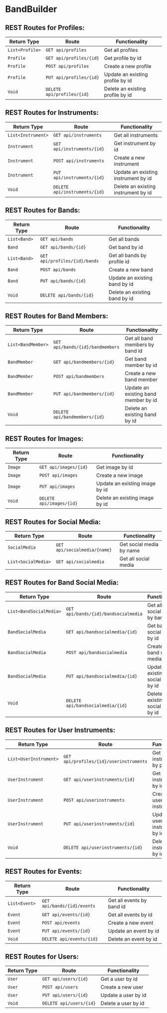# BandBuilder

## REST Routes for Profiles:

| Return Type      | Route                     | Functionality                      |
|------------------|---------------------------|------------------------------------|
| `List<Profile>`  |`GET api/profiles`        | Get all profiles                   |
| `Profile`        |`GET api/profiles/{id}`    | Get profile by id                  |
| `Profile`        |`POST api/profiles`       | Create a new profile               |
| `Profile`        |`PUT api/profiles/{id}`    | Update an existing profile by id   |
| `Void`           |`DELETE api/profiles/{id}` | Delete an existing profile by id   |

## REST Routes for Instruments:

| Return Type         | Route                        | Functionality                        |
|---------------------|------------------------------|--------------------------------------|
| `List<Instrument>`  |`GET api/instruments`        | Get all instruments                  |
| `Instrument`        |`GET api/instruments/{id}`    | Get instrument by id                 |
| `Instrument`        |`POST api/instruments`       | Create a new instrument              |
| `Instrument`        |`PUT api/instruments/{id}`    | Update an existing instrument by id  |
| `Void`              |`DELETE api/instruments/{id}` | Delete an existing instrument by id  |

## REST Routes for Bands:

| Return Type      | Route                        | Functionality                  |
|------------------|------------------------------|--------------------------------|
| `List<Band>`     |`GET api/bands`              | Get all bands                  |
| `Band`           |`GET api/bands/{id}`          | Get band by id                 |
| `List<Band>`     |`GET api/profiles/{id}/bands` | Get all bands by profile id    |
| `Band`           |`POST api/bands`             | Create a new band              |
| `Band`           |`PUT api/bands/{id}`          | Update an existing band by id  |
| `Void`           |`DELETE api/bands/{id}`       | Delete an existing band by id  |

## REST Routes for Band Members:

| Return Type         | Route                           | Functionality                         |
|---------------------|---------------------------------|---------------------------------------|
| `List<BandMember>`  |`GET api/bands/{id}/bandmembers` | Get all band members by band id       |
| `BandMember`        |`GET api/bandmembers/{id}`       | Get band member by id                 |
| `BandMember`        |`POST api/bandmembers`          | Create a new band member              |
| `BandMember`        |`PUT api/bandmembers/{id}`       | Update an existing band member by id  |  
| `Void`              |`DELETE api/bandmembers/{id}`    | Delete an existing band by id         |

## REST Routes for Images:

| Return Type         | Route                           | Functionality                         |
|---------------------|---------------------------------|---------------------------------------|
| `Image`             |`GET api/images/{id}`            | Get image by id                       |
| `Image`             |`POST api/images`               | Create a new image                    |
| `Image`             |`PUT api/images`                | Update an existing image by id        |
| `Void`              |`DELETE api/images/{id}`         | Delete an existing image by id        |

## REST Routes for Social Media:

| Return Type         | Route                           | Functionality                         |
|---------------------|---------------------------------|---------------------------------------|
| `SocialMedia`       |`GET api/socialmedia/{name}`     | Get social media by name              |
| `List<SocialMedia>` |`GET api/socialmedia`           | Get all social media                  |

## REST Routes for Band Social Media:

| Return Type               | Route                                    | Functionality                               |
|---------------------------|------------------------------------------|---------------------------------------------|
| `List<BandSocialMedia>`   |`GET api/bands/{id}/bandsocialmedia`     | Get all band social media by band id        |
| `BandSocialMedia`         |`GET api/bandsocialmedia/{id}`            | Get band social media by id                 |
| `BandSocialMedia`         |`POST api/bandsocialmedia`               | Create a new band social media              |
| `BandSocialMedia`         |`PUT api/bandsocialmedia/{id}`            | Update an existing band social media by id  |
| `Void`                    |`DELETE api/bandsocialmedia/{id}`         | Delete an existing band social media by id  |

## REST Routes for User Instruments:

| Return Type               | Route                                    | Functionality                               |
|---------------------------|------------------------------------------|---------------------------------------------|
| `List<UserInstrument>`    |`GET api/profiles/{id}/userinstruments`  | Get all user instruments by profile id      |
| `UserInstrument`          |`GET api/userinstruments/{id}`            | Get user instrument by id                   |
| `UserInstrument`          |`POST api/userinstruments`               | Create a new user instrument                |
| `UserInstrument`          |`PUT api/userinstruments/{id}`            | Update a user instrument by id              |
| `Void`                    |`DELETE api/userinstruments/{id}`         | Delete a user instrument by id              |

## REST Routes for Events:

| Return Type               | Route                                    | Functionality                               |
|---------------------------|------------------------------------------|---------------------------------------------|
| `List<Event>`             |`GET api/bands/{id}/events`               | Get all events by band id                   |
| `Event`                   |`GET api/events/{id}`                     | Get all events by id                        |
| `Event`                   |`POST api/events`                        | Create a new event                          |
| `Event`                   |`PUT api/events/{id}`                     | Update an event by id                       |
| `Void`                    |`DELETE api/events/{id}`                  | Delete an event by id                       |

## REST Routes for Users:

| Return Type               | Route                                    | Functionality                               |
|---------------------------|------------------------------------------|---------------------------------------------|
| `User`                    |`GET api/users/{id}`                      | Get a user by id                            |
| `User`                    |`POST api/users`                         | Create a new user                           |
| `User`                    |`PUT api/users/{id}`                      | Update a user by id                         |
| `Void`                    |`DELETE api/users/{id}`                   | Delete a user by id                         |
